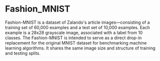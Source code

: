 # Fashion_MNIST

Fashion-MNIST is a dataset of Zalando's article images—consisting of a training set of 60,000 examples and a test set of 10,000 examples. Each example is a 28x28 grayscale image, associated with a label from 10 classes. The Fashion-MNIST is intended to serve as a direct drop-in replacement for the original MNIST dataset for benchmarking machine learning algorithms. It shares the same image size and structure of training and testing splits.
